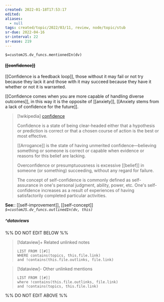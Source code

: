 ```yaml
---
created: 2022-01-18T17:53:17 
edited: 
aliases:
  - null
tags: created/topic/2022/03/11, review, node/topic/stub
sr-due: 2022-04-16
sr-interval: 22
sr-ease: 219
---
```

`$=customJS.dv_funcs.mentionedIn(dv)`

#### <s class="topic-title">[[confidence]]</s>

[[Confidence is a feedback loop]],
those without it may fail or not try because they lack it and those with it may succeed because they have it whether or not it is warranted.

[[Confidence comes when you are more capable of handling diverse outcomes]], in this way it is the opposite of [[anxiety]], 
[[Anxiety stems from a lack of confidence for the future]].

> [!wikipedia] [confidence](https://en.wikipedia.org/wiki/Confidence)
> 
> Confidence is a state of being clear-headed either that a hypothesis or prediction is correct or that a chosen course of action is the best or most effective.
> 
>  [[Arrogance]] is the state of having unmerited confidence—believing something or someone is correct or capable when evidence or reasons for this belief are lacking.
>  
>   Overconfidence or presumptuousness is excessive [[belief]] in someone (or something) succeeding, without any regard for failure.
> 
> The concept of self-confidence is commonly defined as self-assurance in one's personal judgment, ability, power, etc. One's self-confidence increases as a result of experiences of having satisfactorily completed particular activities. 
>

**See**:: [[self-improvement]], [[self-concept]]
*`$=customJS.dv_funcs.outlinedIn(dv, this)`*

##### ^dataviews

%% DO NOT EDIT BELOW %%
> [!dataview]+ Related unlinked notes
> ```dataview
> LIST FROM [[#]]
> WHERE contains(topics, this.file.link)
> and !contains(this.file.outlinks, file.link)
> ```
 
> [!dataview]- Other unlinked mentions
> ```dataview
> LIST FROM [[#]]
> where !contains(this.file.outlinks, file.link)
> and !contains(topics, this.file.link)
> ```

%% DO NOT EDIT ABOVE %%